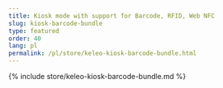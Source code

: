 ```yaml
---
title: Kiosk mode with support for Barcode, RFID, Web NFC
slug: kiosk-barcode-bundle
type: featured
order: 40
lang: pl
permalink: /pl/store/keleo-kiosk-barcode-bundle.html
---
```


{% include store/keleo-kiosk-barcode-bundle.md %}
